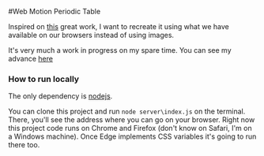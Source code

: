#Web Motion Periodic Table

Inspired on [this](http://foxcodex.html.xdomain.jp/index.html) great work, I want to recreate it using what we have available on our browsers instead of using images.

It's very much a work in progress on my spare time. You can see my advance [here](https://hectorfhurtado.github.io/webmotionperiodictable/)

### How to run locally

The only dependency is [nodejs](http://nodejs.org/).

You can clone this project and run `node server\index.js` on the terminal. There, you'll see the address where you can go on your browser. Right now this project code runs on Chrome and Firefox (don't know on Safari, I'm on a Windows machine). Once Edge implements CSS variables it's going to run there too.